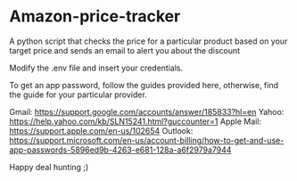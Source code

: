 # Amazon-price-tracker
A python script that checks the price for a particular product based on your target price and sends an email to alert you about the discount

Modify the .env file and insert your credentials.

To get an app password, follow the guides provided here, otherwise, find the guide for your particular provider.

Gmail: https://support.google.com/accounts/answer/185833?hl=en
Yahoo: https://help.yahoo.com/kb/SLN15241.html?guccounter=1
Apple Mail: https://support.apple.com/en-us/102654
Outlook: https://support.microsoft.com/en-us/account-billing/how-to-get-and-use-app-passwords-5896ed9b-4263-e681-128a-a6f2979a7944


Happy deal hunting ;)
